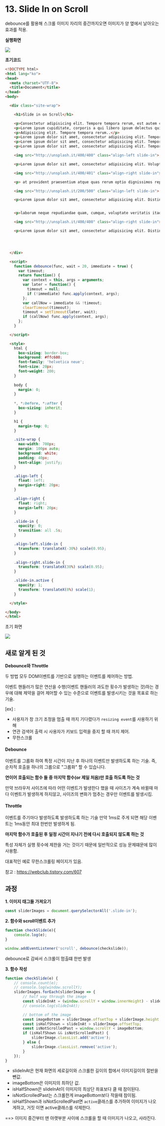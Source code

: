 # 13. Slide In on Scroll

debounce를 활용해 스크롤 이미지 자리의 중간까지오면 이미지가 양 옆에서 날아오는 효과를 적용.

**실행화면**

<img src="./readme_images/result.gif">



**초기코드**

```html
<!DOCTYPE html>
<html lang="ko">
<head>
  <meta charset="UTF-8">
  <title>Document</title>
</head>
<body>

  <div class="site-wrap">

    <h1>Slide in on Scroll</h1>

    <p>Consectetur adipisicing elit. Tempore tempora rerum, est autem cupiditate, corporis a qui libero ipsum delectus quidem dolor at nulla, adipisci veniam in reiciendis aut asperiores omnis blanditiis quod quas laborum nam! Fuga ad tempora in aspernatur pariaturlores sunt esse magni, ut, dignissimos.</p>
    <p>Lorem ipsum cupiditate, corporis a qui libero ipsum delectus quidem dolor at nulla, adipisci veniam in reiciendis aut asperiores omnis blanditiis quod quas laborum nam! Fuga ad tempora in aspernatur pariatur fugit quibusdam dolores sunt esse magni, ut, dignissimos.</p>
    <p>Adipisicing elit. Tempore tempora rerum..</p>
    <p>Lorem ipsum dolor sit amet, consectetur adipisicing elit. Tempore tempora rerum, est autem cupiditate, corporis a qui libero ipsum delectus quidem dolor at nulla, adipisci veniam in reiciendis aut asperiores omnis blanditiis quod quas laborum nam! Fuga ad tempora in aspernatur pariatur fugit quibusdam dolores sunt esse magni, ut, dignissimos.</p>
    <p>Lorem ipsum dolor sit amet, consectetur adipisicing elit. Tempore tempora rerum, est autem cupiditate, corporis a qui libero ipsum delectus quidem dolor at nulla, adipisci veniam in reiciendis aut asperiores omnis blanditiis quod quas laborum nam! Fuga ad tempora in aspernatur pariatur fugit quibusdam dolores sunt esse magni, ut, dignissimos.</p>
    <p>Lorem ipsum dolor sit amet, consectetur adipisicing elit. Tempore tempora rerum, est autem cupiditate, corporis a qui libero ipsum delectus quidem dolor at nulla, adipisci veniam in reiciendis aut asperiores omnis blanditiis quod quas laborum nam! Fuga ad tempora in aspernatur pariatur fugit quibusdam dolores sunt esse magni, ut, dignissimos.</p>

    <img src="http://unsplash.it/400/400" class="align-left slide-in">

    <p>Lorem ipsum dolor sit amet, consectetur adipisicing elit. Voluptates, deserunt facilis et iste corrupti omnis tenetur est. Iste ut est dicta dolor itaque adipisci, dolorum minima, veritatis earum provident error molestias. Ratione magni illo sint vel velit ut excepturi consectetur suscipit, ea~~~~~ dummy data ~~~~~t</p>

    <img src="http://unsplash.it/400/401" class="align-right slide-in">

    <p> at provident praesentium atque quas rerum optio dignissimos repudiandae ullam illum quibusdam. Vel ad error quibusdam, illo ex totam placeat. Quos excepturi fuga, molestiae ea quisquam minus, ratione dicta consectetur officia omnis, doloribus voluptatibus? Veniam ipsum veritatis architecto, provident quas consequatur doloremque quam quidem earum expedita, ad delectus voluptatum, omnis praesentium nostrum qui aspernatur ea eaque adipisci et cumque ab? Ea voluptatum dolore itaque odio. Eius minima distinctio harum, officia ab nihil exercitationem. Tempora rem nemo nam temporibus molestias facilis minus ipsam quam doloribus consequatur debitis nesciunt tempore officiis aperiam quisquam, molestiae voluptates cum, fuga culpa. Distinctio accusamus quibusdam, tempore perspiciatis dolorum optio facere consequatur quidem ullam beatae architecto, ipsam sequi officiis dignissimos amet impedit natus necessitatibus tenetur repellendus dolor rem! Dicta dolorem, iure, facilis ill~~~~~ dummy data ~~~~~.</p>

    <img src="http://unsplash.it/200/500" class="align-left slide-in">

    <p>Lorem ipsum dolor sit amet, consectetur adipisicing elit. Distinctio maiores adipisci quibusdam repudiandae dolor vero placeat esse sit! Quibusdam saepe aperiam explicabo placeat optio, consequuntur nihil voluptatibus expedita quia vero perferendis, deserunt et incidunt eveniet <img src="http://unsplash.it/200/200" class="align-right slide-in"> temporibus doloremque possimus facilis. Possimus labore, officia dolore! Eaque ratione saepe, alias harum laboriosam deserunt laudantium blanditiis eum explicabo placeat reiciendis ~~~~~ dummy data ~~~~~</p>


    <p>laborum neque repudiandae quam, cumque, voluptate veritatis itaque, placeat veniam ad nisi. Expedita, laborum reprehenderit ratione soluta velit natus, odit mollitia. Corporis rerum minima fugiat in nostrum. ~~~~~ dummy data ~~~~~ </p>

    <img src="http://unsplash.it/400/400" class="align-right slide-in">

    <p>Lorem ipsum dolor sit amet, consectetur adipisicing elit. Distinctio maiores adipisc ~~~~~ dummy data ~~~~~</p>




  </div>

  <script>
    function debounce(func, wait = 20, immediate = true) {
      var timeout;
      return function() {
        var context = this, args = arguments;
        var later = function() {
          timeout = null;
          if (!immediate) func.apply(context, args);
        };
        var callNow = immediate && !timeout;
        clearTimeout(timeout);
        timeout = setTimeout(later, wait);
        if (callNow) func.apply(context, args);
      };
    }

  </script>

  <style>
    html {
      box-sizing: border-box;
      background: #ffc600;
      font-family: 'helvetica neue';
      font-size: 20px;
      font-weight: 200;
    }
    
    body {
      margin: 0;
    }
    
    *, *:before, *:after {
      box-sizing: inherit;
    }

    h1 {
      margin-top: 0;
    }

    .site-wrap {
      max-width: 700px;
      margin: 100px auto;
      background: white;
      padding: 40px;
      text-align: justify;
    }

    .align-left {
      float: left;
      margin-right: 20px;
    }

    .align-right {
      float: right;
      margin-left: 20px;
    }

    .slide-in {
      opacity: 0;
      transition: all .5s;
    }

    .align-left.slide-in {
      transform: translateX(-30%) scale(0.95);
    }
    
    .align-right.slide-in {
      transform: translateX(30%) scale(0.95);
    }

    .slide-in.active {
      opacity: 1;
      transform: translateX(0%) scale(1);
    }

  </style>

</body>
</html>

```



초기 화면

<img src="./readme_images/startScreen.jpg"/>



## 새로 알게 된 것

**Debounce와 Throttle**

두 방법 모두 DOM이벤트를 기반으로 실행하는 이벤트를 제어하는 방법.

이벤트 핸들러가 많은 연산을 수행(이벤트 핸들러의 과도한 횟수가 발생하는 것)하는 경우에 대해 제약을 걸어 제어할 수 있는 수준으로 이벤트를 발생시키는 것을 목표로 하는 기술.

[ex] : 

* 사용자가 창 크기 조정을 멈출 때 까지 기다렸다가 `resizing event`를 사용하기 위해
* 연관 검색어 출력 시 사용자가 키보드 입력을 중지 할 때 까지 제어.
* 무한스크롤



#### Debounce

이벤트를 그룹화 하여 특정 시간이 지난 후 하나의 이벤트만 발생하도록 하는 기술.
즉, 순차적 호출을 하나의 그룹으로 "그룹화" 할 수 있습니다.

**연이어 호출되는 함수 들 중 마지막 함수(or 제일 처음)만 호출 하도록 하는 것**

만약 브라우저 사이즈에 따라 어떤 이벤트가 발생한다 했을 때 사이즈가 계속 바뀔때 마다 이벤트가 발생하게 하지않고, 사이즈의 변화가 멈추는 경우만 이벤트를 발생시킴.



#### Throttle

이벤트를 주기마다 발생하도록 발생하도록 하는 기술
만약 1ms로 주게 되면 해당 이벤트는 1ms동안 최대 한번만 발생하게 됨.

**마지막 함수가 호출된 후 일정 시간이 지나기 전에 다시 호출되지 않도록 하는 것**

특성 자체가 실행 횟수에 제한을 거는 것이기 때문에 일반적으로 성능 문제떄문에 많이 사용함.

대표적인 예로 무한스크롤링 페이지가 있음.



참고 : https://webclub.tistory.com/607



## 과정

<strong>1. 이미지 태그들 가져오기 </strong>

```javascript
const sliderImages = document.querySelectorAll('.slide-in');
```



<strong>2. 함수와 scroll이벤트 추가</strong>

```javascript
function checkSlide(e){
	console.log(e);
}

window.addEventListener('scroll', debounce(checkslide));
```

debounce로 감싸서 스크롤이 멈출떄 한번 발생



<strong>3. 함수 작성 </strong>

```javascript
function checkSlide(e) {
    // console.count(e);
    // console.log(window.scrollY);
    sliderImages.forEach(sliderImage => {
        // half way through the image
        const slideInAt = (window.scrollY + window.innerHeight) - sliderImage.height / 2;
        // console.log(slideInAt);

        // bottom of the image
        const imageBottom = sliderImage.offsetTop + sliderImage.height;
        const isHalfShown = slideInAt > sliderImage.offsetTop;
        const isNotScrolledPast = window.scrollY < imageBottom;
        if (isHalfShown && isNotScrolledPast) {
            sliderImage.classList.add('active');
        } else {
            sliderImage.classList.remove('active');
        }
    });
}
```

* slideInAt은 현재 화면의 세로길이와 스크롤한 길이의 합에서 이미지길이의 절반을 뺀값.
* imageBottom은 이미지의 최하단 값.
* isHalfShown은 slideInAt이 이미지의 최상단 좌표보다 클 때 참이된다.
* isNotScrolledPast는 스크롤한게 imageBottom보다 작을때 참이됨.
* isHalfShown과 isNotScrolledPast면 `active`클래스를 추가하여 이미지가 나오게하고,
  거짓 이면 active클래스를 삭제한다.

==> 이미지 중간부터 맨 아랫부분 사이에 스크롤을 할 때 이미지가 나오고, 사라진다.

